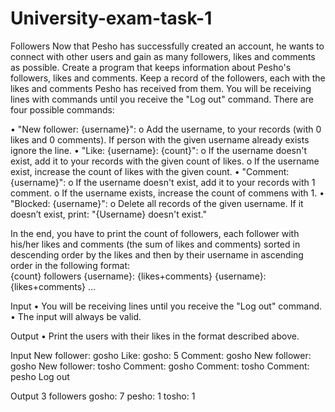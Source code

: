 # University-exam-task-1

Followers
Now that Pesho has successfully created an account, he wants to connect with other users and gain as many followers, likes and comments as possible.
Create a program that keeps information about Pesho's followers, likes and comments. Keep a record of the followers, each with the likes and comments Pesho has received from them.
You will be receiving lines with commands until you receive the "Log out" command.  There are four possible commands:

•	"New follower: {username}":
o	Add the username, to your records (with 0 likes and 0 comments). If person with the given username already exists ignore the line.
•	"Like: {username}: {count}":
o	If the username doesn't exist, add it to your records with the given count of likes.
o	If the username exist, increase the count of likes with the given count.
•	"Comment: {username}":
o	If the username doesn't exist, add it to your records with 1 comment.
o	If the username exists, increase the count of commens with 1.
•	"Blocked: {username}":
o	Delete all records of the given username. If it doesn’t exist, print:
 "{Username} doesn't exist."

In the end, you have to print the count of followers, each follower with his/her likes and comments (the sum of likes and comments) sorted in descending order by the likes and then by their username in ascending order in the following format:  
{count} followers
{username}: {likes+comments}
{username}: {likes+comments}
...

Input
•	You will be receiving lines until you receive the "Log out" command.
•	The input will always be valid.

Output
•	Print the users with their likes in the format described above.


Input
New follower: gosho
Like: gosho: 5
Comment: gosho
New follower: gosho
New follower: tosho
Comment: gosho
Comment: tosho
Comment: pesho
Log out



Output
3 followers
gosho: 7
pesho: 1
tosho: 1

